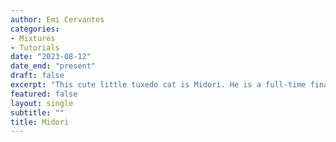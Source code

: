 ```yaml
---
author: Emi Cervantes
categories:
- Mixtures
- Tutorials
date: "2023-08-12"
date_end: "present"
draft: false
excerpt: "This cute little tuxedo cat is Midori. He is a full-time financial analyst at KittyCoin Financial and part-time boxer :moneybag: This little feline isn't just crunching numbers – he's also busy engaging in friendly boxing matches with his brother, Azuki. Midori's paws might be tiny, but his energy and enthusiasm are boundless as he playfully tussles with Azuki in epic kitty showdowns :paw_prints: And even though he's a tough contender in the ring, Midori still relies on the comforting presence of his mom at bedtime, proving that even the bravest of boxers need their snuggles :two_hearts: With a love for both finance and family, Midori is the ultimate adorable package!"
featured: false
layout: single
subtitle: ""
title: Midori
---
```


